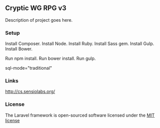 ## Cryptic WG RPG v3

Description of project goes here.

### Setup

Install Composer.
Install Node.
Install Ruby.
Install Sass gem.
Install Gulp.
Install Bower.

Run npm install.
Run bower install.
Run gulp.

sql-mode="traditional"

### Links

http://cs.sensiolabs.org/

### License

The Laravel framework is open-sourced software licensed under the [MIT license](http://opensource.org/licenses/MIT)
